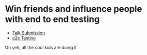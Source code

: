
# Win friends and influence people with end to end testing 

- [Talk Submission](./talk_submission.md)
- [e2e Testing](./e2e/index.md)

Oh yeh, all the cool kids are doing it